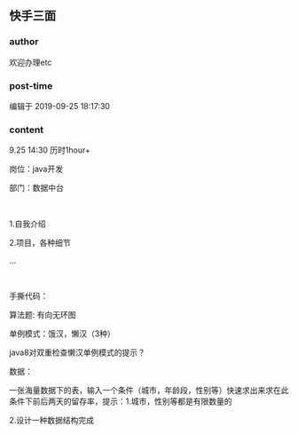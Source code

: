 ## 快手三面
### author 
欢迎办理etc
### post-time 

编辑于  2019-09-25 18:17:30
### content 
<div class="post-topic-des nc-post-content">
 <p>
  9.25  14:30   历时1hour+
 </p>
 <p>
  岗位：java开发
 </p>
 <p>
  部门：数据中台
 </p>
 <p>
  <br/>
 </p>
 <p>
  1.自我介绍
 </p>
 <p>
  2.项目，各种细节
 </p>
 <p>
  …
 </p>
 <p>
  <br/>
 </p>
 <p>
  手撕代码：
 </p>
 <p>
  算法题: 有向无环图
 </p>
 <p>
  单例模式：饿汉，懒汉（3种）
 </p>
 <p>
  java8对双重检查懒汉单例模式的提示？
 </p>
 <p>
  数据：
 </p>
 <p>
  一张海量数据下的表，输入一个条件（城市，年龄段，性别等）快速求出来求在此条件下前后两天的留存率，提示：1.城市，性别等都是有限数量的
 </p>
 <p>
  2.设计一种数据结构完成
 </p>
 <p>
  <br/>
 </p>
</div>

